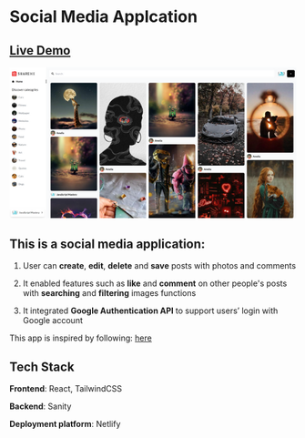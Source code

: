 # Social Media Applcation

## [Live Demo](https://sharemememory.netlify.app)


![alt text](images/appearance.png "Appearance")

## This is a social media application:

1. User can **create**, **edit**, **delete** and **save** posts with photos and comments

2. It enabled features such as **like** and **comment** on other people's posts with **searching** and **filtering** images functions

3. It integrated **Google Authentication API** to support users’ login with Google account

This app is inspired by following: [here](https://www.youtube.com/watch?v=1RHDhtbqo94&t=7091s)


## Tech Stack

**Frontend**: React, TailwindCSS

**Backend**: Sanity 

**Deployment platform**: Netlify
